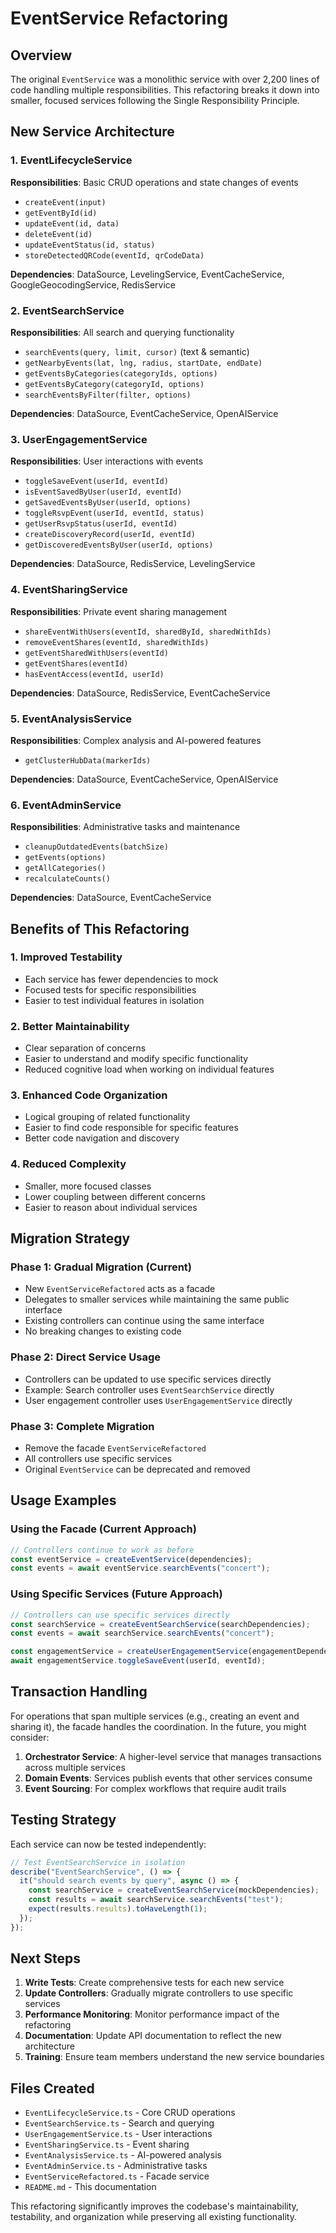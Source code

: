 # EventService Refactoring

## Overview

The original `EventService` was a monolithic service with over 2,200 lines of code handling multiple responsibilities. This refactoring breaks it down into smaller, focused services following the Single Responsibility Principle.

## New Service Architecture

### 1. EventLifecycleService

**Responsibilities**: Basic CRUD operations and state changes of events

- `createEvent(input)`
- `getEventById(id)`
- `updateEvent(id, data)`
- `deleteEvent(id)`
- `updateEventStatus(id, status)`
- `storeDetectedQRCode(eventId, qrCodeData)`

**Dependencies**: DataSource, LevelingService, EventCacheService, GoogleGeocodingService, RedisService

### 2. EventSearchService

**Responsibilities**: All search and querying functionality

- `searchEvents(query, limit, cursor)` (text & semantic)
- `getNearbyEvents(lat, lng, radius, startDate, endDate)`
- `getEventsByCategories(categoryIds, options)`
- `getEventsByCategory(categoryId, options)`
- `searchEventsByFilter(filter, options)`

**Dependencies**: DataSource, EventCacheService, OpenAIService

### 3. UserEngagementService

**Responsibilities**: User interactions with events

- `toggleSaveEvent(userId, eventId)`
- `isEventSavedByUser(userId, eventId)`
- `getSavedEventsByUser(userId, options)`
- `toggleRsvpEvent(userId, eventId, status)`
- `getUserRsvpStatus(userId, eventId)`
- `createDiscoveryRecord(userId, eventId)`
- `getDiscoveredEventsByUser(userId, options)`

**Dependencies**: DataSource, RedisService, LevelingService

### 4. EventSharingService

**Responsibilities**: Private event sharing management

- `shareEventWithUsers(eventId, sharedById, sharedWithIds)`
- `removeEventShares(eventId, sharedWithIds)`
- `getEventSharedWithUsers(eventId)`
- `getEventShares(eventId)`
- `hasEventAccess(eventId, userId)`

**Dependencies**: DataSource, RedisService, EventCacheService

### 5. EventAnalysisService

**Responsibilities**: Complex analysis and AI-powered features

- `getClusterHubData(markerIds)`

**Dependencies**: DataSource, EventCacheService, OpenAIService

### 6. EventAdminService

**Responsibilities**: Administrative tasks and maintenance

- `cleanupOutdatedEvents(batchSize)`
- `getEvents(options)`
- `getAllCategories()`
- `recalculateCounts()`

**Dependencies**: DataSource, EventCacheService

## Benefits of This Refactoring

### 1. Improved Testability

- Each service has fewer dependencies to mock
- Focused tests for specific responsibilities
- Easier to test individual features in isolation

### 2. Better Maintainability

- Clear separation of concerns
- Easier to understand and modify specific functionality
- Reduced cognitive load when working on individual features

### 3. Enhanced Code Organization

- Logical grouping of related functionality
- Easier to find code responsible for specific features
- Better code navigation and discovery

### 4. Reduced Complexity

- Smaller, more focused classes
- Lower coupling between different concerns
- Easier to reason about individual services

## Migration Strategy

### Phase 1: Gradual Migration (Current)

- New `EventServiceRefactored` acts as a facade
- Delegates to smaller services while maintaining the same public interface
- Existing controllers can continue using the same interface
- No breaking changes to existing code

### Phase 2: Direct Service Usage

- Controllers can be updated to use specific services directly
- Example: Search controller uses `EventSearchService` directly
- User engagement controller uses `UserEngagementService` directly

### Phase 3: Complete Migration

- Remove the facade `EventServiceRefactored`
- All controllers use specific services
- Original `EventService` can be deprecated and removed

## Usage Examples

### Using the Facade (Current Approach)

```typescript
// Controllers continue to work as before
const eventService = createEventService(dependencies);
const events = await eventService.searchEvents("concert");
```

### Using Specific Services (Future Approach)

```typescript
// Controllers can use specific services directly
const searchService = createEventSearchService(searchDependencies);
const events = await searchService.searchEvents("concert");

const engagementService = createUserEngagementService(engagementDependencies);
await engagementService.toggleSaveEvent(userId, eventId);
```

## Transaction Handling

For operations that span multiple services (e.g., creating an event and sharing it), the facade handles the coordination. In the future, you might consider:

1. **Orchestrator Service**: A higher-level service that manages transactions across multiple services
2. **Domain Events**: Services publish events that other services consume
3. **Event Sourcing**: For complex workflows that require audit trails

## Testing Strategy

Each service can now be tested independently:

```typescript
// Test EventSearchService in isolation
describe("EventSearchService", () => {
  it("should search events by query", async () => {
    const searchService = createEventSearchService(mockDependencies);
    const results = await searchService.searchEvents("test");
    expect(results.results).toHaveLength(1);
  });
});
```

## Next Steps

1. **Write Tests**: Create comprehensive tests for each new service
2. **Update Controllers**: Gradually migrate controllers to use specific services
3. **Performance Monitoring**: Monitor performance impact of the refactoring
4. **Documentation**: Update API documentation to reflect the new architecture
5. **Training**: Ensure team members understand the new service boundaries

## Files Created

- `EventLifecycleService.ts` - Core CRUD operations
- `EventSearchService.ts` - Search and querying
- `UserEngagementService.ts` - User interactions
- `EventSharingService.ts` - Event sharing
- `EventAnalysisService.ts` - AI-powered analysis
- `EventAdminService.ts` - Administrative tasks
- `EventServiceRefactored.ts` - Facade service
- `README.md` - This documentation

This refactoring significantly improves the codebase's maintainability, testability, and organization while preserving all existing functionality.
